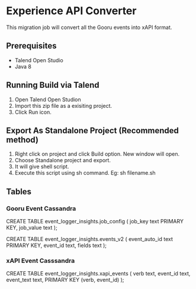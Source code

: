 # Experience API Converter
This migration job will convert all the Gooru events into xAPI format.

## Prerequisites

- Talend Open Studio
- Java 8

## Running Build via Talend
1. Open Talend Open Studion
2. Import this zip file as a exisiting project.
3. Click Run icon.

## Export As Standalone Project (Recommended method)
1. Right click on project and click Build option. New window will open.
2. Choose Standalone project and export.
3. It will give shell script.
4. Execute this script using sh command. Eg: sh filename.sh

## Tables

### Gooru Event Cassandra

CREATE TABLE event_logger_insights.job_config (
    job_key text PRIMARY KEY,
    job_value text
);

CREATE TABLE event_logger_insights.events_v2 (
    event_auto_id text PRIMARY KEY,
    event_id text,
    fields text
);

### xAPI Event Casssandra

CREATE TABLE event_logger_insights.xapi_events (
    verb text,
    event_id text,
    event_text text,
    PRIMARY KEY (verb, event_id)
);
